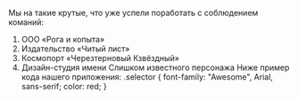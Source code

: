 Мы на такие крутые, что уже успели поработать с соблюдением команий:
1.	ООО «Рога и копыта»
2.	Издательство «Читый лист»
3.	Космопорт «Черезтерновый Кзвёздный»
4.	Дизайн-студия имени Слишком известного персонажа
Ниже пример кода нашего приложения:
.selector {
  font-family: "Awesome", Arial, sans-serif;
  color: red;
}
